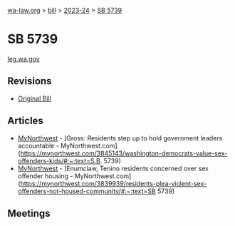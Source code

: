 [wa-law.org](/) > [bill](/bill/) > [2023-24](/bill/2023-24/) > [SB 5739](/bill/2023-24/sb/5739/)

# SB 5739
[leg.wa.gov](https://app.leg.wa.gov/billsummary?BillNumber=5739&Year=2023&Initiative=false)

## Revisions
* [Original Bill](1/)

## Articles
* [MyNorthwest](/org/mynorthwest/) - [Gross: Residents step up to hold government leaders accountable - MyNorthwest.com](https://mynorthwest.com/3845143/washington-democrats-value-sex-offenders-kids/#:~:text=S.B. 5739)
* [MyNorthwest](/org/mynorthwest/) - [Enumclaw, Tenino residents concerned over sex offender housing - MyNorthwest.com](https://mynorthwest.com/3839939/residents-plea-violent-sex-offenders-not-housed-community/#:~:text=SB 5739)

## Meetings